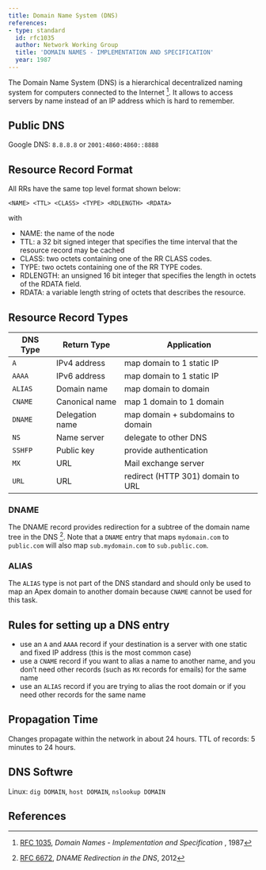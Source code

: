 ```yaml
---
title: Domain Name System (DNS)
references:
- type: standard
  id: rfc1035
  author: Network Working Group
  title: 'DOMAIN NAMES - IMPLEMENTATION AND SPECIFICATION'
  year: 1987
---
```

The Domain Name System (DNS) is a hierarchical decentralized naming system for computers connected to the Internet [^RFCDNS]. It allows to access servers by name instead of an IP address which is hard to remember.


## Public DNS
Google DNS: `8.8.8.8` or `2001:4860:4860::8888`

## Resource Record Format
All RRs have the same top level format shown below:

`<NAME> <TTL> <CLASS> <TYPE> <RDLENGTH> <RDATA>`

with

* NAME: the name of the node
* TTL: a 32 bit signed integer that specifies the time interval that the resource record may be cached
* CLASS: two octets containing one of the RR CLASS codes.
* TYPE: two octets containing one of the RR TYPE codes.
* RDLENGTH: an unsigned 16 bit integer that specifies the length in octets of the RDATA field.
* RDATA: a variable length string of octets that describes the resource.


## Resource Record Types
| DNS Type | Return Type  | Application |
|----------|--------------|-------------|
| `A`        | IPv4 address | map domain to 1 static IP |
| `AAAA`     | IPv6 address | map domain to 1 static IP |
| `ALIAS`     | Domain name | map domain to domain |
| `CNAME`    | Canonical name | map 1 domain to 1 domain |
| `DNAME`    | Delegation name | map domain + subdomains to domain |
| `NS`       | Name server | delegate to other DNS |
| `SSHFP`    | Public key | provide authentication |
| `MX`       | URL | Mail exchange server |
| `URL`       | URL | redirect (HTTP 301) domain to URL |


### DNAME
The DNAME record provides redirection for a subtree of the domain name tree in the DNS [^RFCDNAME].
Note that a `DNAME` entry that maps `mydomain.com` to `public.com` will also map `sub.mydomain.com` to `sub.public.com`.


### ALIAS
The `ALIAS` type is not part of the DNS standard and should only be used to map an Apex domain to another domain because `CNAME` cannot be used for this task.


## Rules for setting up a DNS entry
* use an `A` and `AAAA` record if your destination is a server with one static and fixed IP address (this is the most common case)
* use a `CNAME` record if you want to alias a name to another name, and you don’t need other records (such as `MX` records for emails) for the same name
* use an `ALIAS` record if you are trying to alias the root domain or if you need other records for the same name



## Propagation Time
Changes propagate within the network in about 24 hours.
TTL of records: 5 minutes to 24 hours.

## DNS Softwre
Linux:  `dig DOMAIN`, `host DOMAIN`, `nslookup DOMAIN`



## References
[^RFCDNS]: [RFC 1035](https://tools.ietf.org/html/rfc1035), *Domain Names - Implementation and Specification* , 1987

[^RFCDNAME]: [RFC 6672](https://tools.ietf.org/html/rfc6672), *DNAME Redirection in the DNS*, 2012


